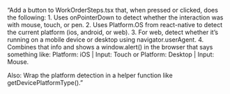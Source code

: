 “Add a button to WorkOrderSteps.tsx that, when pressed or clicked, does the following:
	1.	Uses onPointerDown to detect whether the interaction was with mouse, touch, or pen.
	2.	Uses Platform.OS from react-native to detect the current platform (ios, android, or web).
	3.	For web, detect whether it’s running on a mobile device or desktop using navigator.userAgent.
	4.	Combines that info and shows a window.alert() in the browser that says something like:
Platform: iOS | Input: Touch or Platform: Desktop | Input: Mouse.

Also: Wrap the platform detection in a helper function like getDevicePlatformType().”
